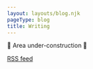 ```yaml
---
layout: layouts/blog.njk
pageType: blog
title: Writing
---
```


🚧 Area under-construction 🚧

[RSS feed](/feed.xml)
